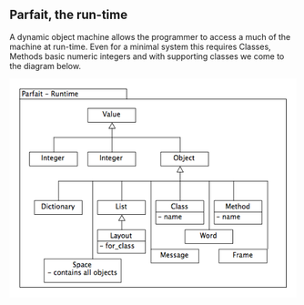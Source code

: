 ## Parfait, the run-time

A dynamic object machine allows the programmer to access a much of the machine at run-time.
Even for a minimal system this requires Classes, Methods basic numeric integers and with
supporting classes we come to the diagram below.

![Vm Architecture](../diagrams/parfait.png)

